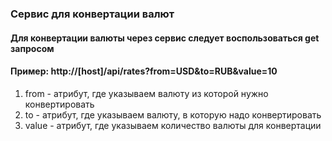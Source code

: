 ### Сервис для конвертации валют
#### Для конвертации валюты через сервис следует воспользоваться get запросом
#### Пример: http://[host]/api/rates?from=USD&to=RUB&value=10

1) from - атрибут, где указываем валюту из которой нужно конвертировать
2) to - атрибут, где указываем валюту, в которую надо конвертировать
3) value - атрибут, где указываем количество валюты для конвертации